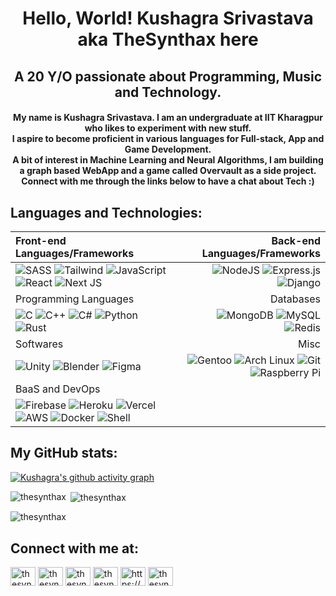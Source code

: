 <h1 align="center">Hello, World! Kushagra Srivastava aka TheSynthax here</h1>
<h2 align="center">A 20 Y/O passionate about Programming, Music and Technology. </h3>
<h4 align="center">
My name is Kushagra Srivastava. I am an undergraduate at IIT Kharagpur who likes to experiment with new stuff. <br>
I aspire to become proficient in various languages for Full-stack, App and Game Development. <br>
A bit of interest in Machine Learning and Neural Algorithms, I am building a graph based WebApp and a game called Overvault as a side project. <br>
Connect with me through the links below to have a chat about Tech :)
</h4>


<!--
<p align="left"> <img src="https://komarev.com/ghpvc/?username=thesynthax&label=Profile%20views&color=0e75b6&style=flat" alt="thesynthax" /> </p>
-->

## Languages and Technologies:
| Front-end Languages/Frameworks | Back-end Languages/Frameworks |
| :--- | ---: |
| ![SASS](https://img.shields.io/badge/Sass-CC6699?style=for-the-badge&logo=sass&logoColor=white) ![Tailwind](https://img.shields.io/badge/Tailwind_CSS-38B2AC?style=for-the-badge&logo=tailwind-css&logoColor=white) ![JavaScript](https://img.shields.io/badge/javascript-%23323330.svg?style=for-the-badge&logo=javascript&logoColor=%23F7DF1E) ![React](https://img.shields.io/badge/react-%2320232a.svg?style=for-the-badge&logo=react&logoColor=%2361DAFB) ![Next JS](https://img.shields.io/badge/Next-black?style=for-the-badge&logo=next.js&logoColor=white)| ![NodeJS](https://img.shields.io/badge/node.js-6DA55F?style=for-the-badge&logo=node.js&logoColor=white) ![Express.js](https://img.shields.io/badge/express.js-%23404d59.svg?style=for-the-badge&logo=express&logoColor=%2361DAFB) ![Django](https://img.shields.io/badge/-Django-092E20?style=for-the-badge&logo=django&logoColor=white) | 
| Programming Languages | Databases |
| ![C](https://img.shields.io/badge/-C-darkblue?style=for-the-badge&logo=C&logoColor=white) ![C++](https://img.shields.io/badge/-C++-darkblue?style=for-the-badge&logo=C%2B%2B&logoColor=white) ![C#](https://img.shields.io/badge/-C%23-purple?style=for-the-badge&logo=C-sharp&logoColor=white) ![Python](https://img.shields.io/badge/-python-3776AB?style=for-the-badge&logo=python&logoColor=white) ![Rust](https://img.shields.io/badge/-Rust-black?style=for-the-badge&logo=rust&logoColor=white) | ![MongoDB](https://img.shields.io/badge/MongoDB-%234ea94b.svg?style=for-the-badge&logo=mongodb&logoColor=white) ![MySQL](https://img.shields.io/badge/mysql-%2300f.svg?style=for-the-badge&logo=mysql&logoColor=white) ![Redis](https://img.shields.io/badge/redis-%23DD0031.svg?&style=for-the-badge&logo=redis&logoColor=white) |
| Softwares | Misc |
| ![Unity](https://img.shields.io/badge/-Unity-100000?style=for-the-badge&logo=unity&logoColor=white) ![Blender](https://img.shields.io/badge/-Blender-F5792A?style=for-the-badge&logo=gnu-bash&logoColor=white) ![Figma](https://img.shields.io/badge/-Figma-F24E1E?style=for-the-badge&logo=figma&logoColor=white) | ![Gentoo](https://img.shields.io/badge/-Gentoo-blueviolet?style=for-the-badge&logo=gentoo&logoColor=white) ![Arch Linux](https://img.shields.io/badge/-Arch_Linux-1793D1?style=for-the-badge&logo=arch-linux&logoColor=white) ![Git](https://img.shields.io/badge/-Git-E44C30?style=for-the-badge&logo=git&logoColor=white) ![Raspberry Pi](https://img.shields.io/badge/-Raspberry_Pi-A22846?style=for-the-badge&logo=Raspberry%20Pi&logoColor=white) |
| BaaS and DevOps |
| ![Firebase](https://img.shields.io/badge/firebase-%23039BE5.svg?style=for-the-badge&logo=firebase) ![Heroku](https://img.shields.io/badge/heroku-%23430098.svg?style=for-the-badge&logo=heroku&logoColor=white) ![Vercel](https://img.shields.io/badge/vercel-%23000000.svg?style=for-the-badge&logo=vercel&logoColor=white)  ![AWS](https://img.shields.io/badge/AWS-232F3E?style=for-the-badge&logo=amazon-aws&logoColor=white)  ![Docker](https://img.shields.io/badge/-Docker-092E20?style=for-the-badge&logo=docker&logoColor=white)  ![Shell](https://img.shields.io/badge/-Shell-black?style=for-the-badge&logo=gnu-bash&logoColor=white) |

## My GitHub stats:
[![Kushagra's github activity graph](https://github-readme-activity-graph.cyclic.app/graph?username=thesynthax&theme=react-dark)](https://github.com/thesynthax/github-readme-activity-graph)
<p><img align="left" src="https://github-readme-stats.vercel.app/api/top-langs?username=thesynthax&show_icons=true&locale=en&layout=compact&theme=city_lights" alt="thesynthax" /></p>
<p>&nbsp;<img align="center" src="https://github-readme-stats.vercel.app/api?username=thesynthax&show_icons=true&locale=en&theme=city_lights" alt="thesynthax" /></p>
<p><img align="center" src="https://github-readme-streak-stats.herokuapp.com/?user=thesynthax&theme=city-lights" alt="thesynthax" /></p>

## Connect with me at: 
<p align="left">
<a href="https://codepen.io/thesynthax" target="blank"><img align="center" src="https://raw.githubusercontent.com/rahuldkjain/github-profile-readme-generator/master/src/images/icons/Social/codepen.svg" alt="thesynthax" height="30" width="40" /></a>
<a href="https://linkedin.com/in/thesynthax" target="blank"><img align="center" src="https://raw.githubusercontent.com/rahuldkjain/github-profile-readme-generator/master/src/images/icons/Social/linked-in-alt.svg" alt="thesynthax" height="30" width="40" /></a>
<a href="https://stackoverflow.com/users/thesynthax" target="blank"><img align="center" src="https://raw.githubusercontent.com/rahuldkjain/github-profile-readme-generator/master/src/images/icons/Social/stack-overflow.svg" alt="thesynthax" height="30" width="40" /></a>
<a href="https://instagram.com/thesynthaxx" target="blank"><img align="center" src="https://raw.githubusercontent.com/rahuldkjain/github-profile-readme-generator/master/src/images/icons/Social/instagram.svg" alt="thesynthaxx" height="30" width="40" /></a>
<a href="https://www.youtube.com/c/https://www.youtube.com/channel/uckp900h41jbeidlvinktddw" target="blank"><img align="center" src="https://raw.githubusercontent.com/rahuldkjain/github-profile-readme-generator/master/src/images/icons/Social/youtube.svg" alt="https://www.youtube.com/channel/uckp900h41jbeidlvinktddw" height="30" width="40" /></a>
<a href="https://codeforces.com/profile/thesynthax" target="blank"><img align="center" src="https://raw.githubusercontent.com/rahuldkjain/github-profile-readme-generator/master/src/images/icons/Social/codeforces.svg" alt="thesynthax" height="30" width="40" /></a>
</p>
